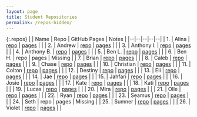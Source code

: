 ```yaml
---
layout: page
title: Student Repositories
permalink: /repos-hidden/
---
```


{:.repos}
|  | Name | Repo | GitHub Pages | Notes |
|--|--|--|--|--|
| 1. | Alina | [repo](https://github.com/azatyazh/csci344) | [pages](https://azatyazh.github.io/csci344/) |  |
| 2. | Andrew | [repo](https://github.com/alwillis4/csci344-coursework) | [pages](https://alwillis4.github.io/csci344-coursework) | |
| 3. | Anthony I. | [repo](https://github.com/Aindelic/csci-344) | [pages](https://aindelic.github.io/csci-344) | |
| 4. | Anthony B. | [repo](https://github.com/anthonyablazer/csci344-coursework) | [pages](https://anthonyablazer.github.io/csci344-coursework/) | |
| 5. | Ben L. | [repo](https://github.com/blynch87/csci344-coursework) | [pages](https://blynch87.github.io/csci344-coursework/) | |
| 6. | Ben H. | repo | pages | Missing |
| 7. | Brian | [repo](https://github.com/bmungal/csci344/) | [pages](https://bmungal.github.io/csci344) | |
| 8. | Caleb | [repo](https://github.com/TerminalCalamitas/csci344-coursework) | [pages](https://terminalcalamitas.github.io/csci344-coursework) | |
| 9. | Chase | [repo](https://github.com/Neptune-C-Providence/csci344-coursework) | [pages](https://neptune-c-providence.github.io/csci344-coursework) | |
| 10. | Christian | [repo](https://github.com/Csluder2/csci344-coursework) | [pages](https://csluder2.github.io/csci344-coursework/) | |
| 11. | Colton | [repo](https://github.com/Colt32905/csci344-coursework) | [pages](https://colt32905.github.io/csci344-coursework) |  |
| 12. | Destiny | [repo](https://github.com/dwhit7905/csci344-coursework) | [pages](https://dwhit7905.github.io/csci344-coursework) | |
| 13. | Eli | [repo](https://github.com/eutterba/csci344) | [pages](https://eutterba.github.io/csci344/) | |
| 14. | Jae | [repo](https://github.com/JuhJaemond/csci344-coursework) | [pages](https://juhjaemond.github.io/csci344-coursework) |  |
| 15. | Jahfari | [repo](https://github.com/Jcoumarb/CSCI344) | [pages](https://jcoumarb.github.io/CSCI344) |  |
| 16. | Josie | [repo](https://github.com/jandersoj/csci344-coursework) | [pages](https://jandersoj.github.io/csci344-coursework) | |
| 17. | Kate | [repo](https://github.com/kgary432/csci344) | [pages](https://kgary432.github.io/csci344) | |
| 18. | Kati | [repo](https://github.com/kpr0vence/csci344) | [pages](https://kpr0vence.github.io/csci344/) | |
| 19. | Lucas | [repo](https://github.com/lucas-simmons/csci344) | [pages](https://lucas-simmons.github.io/csci344) | |
| 20. | Mira | [repo](https://github.com/m-mazzotta/csci344) | [pages](https://m-mazzotta.github.io/csci344) | |
| 21. | Olle | [repo](https://github.com/OlleSL/csci344-coursework) | [pages](https://OlleSL.github.io/csci344-coursework) | |
| 22. | Ryan | [repo](https://github.com/rizzo-unca/csci344-coursework) | [pages](https://rizzo-unca.github.io/csci344-coursework) | |
| 23. | Seamus | [repo](https://github.com/seamusrooneyy/csci344) | [pages](https://seamusrooneyy.github.io/csci344) | |
| 24. | Seth | repo | pages | Missing |
| 25. | Sumner | [repo](https://github.com/sstremmi/CSCI344) | [pages](https://sstremmi.github.io/CSCI344/) | |
| 26. | Violet | [repo](https://github.com/VWoolard/csci344) | [pages](https://vwoolard.github.io/csci344) | |